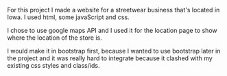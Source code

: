 For this project I made a website for a streetwear business that's located in Iowa. I used html, some javaScript and css. 

I chose to use google maps API and I used it for the location page to show where the location of the store is.

I would make it in bootstrap first, because I wanted to use bootstrap later in the project and it was really hard to integrate because it clashed with my existing css styles and class/ids.
